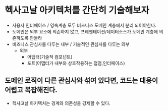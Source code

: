# 헥사고날 아키텍처를 간단히 기술해보자

- 사용자 인터페이스 / 영속계층 모두 비즈니스 도메인 계층에서 분리 되어야한다.
- 도메인은 외부 요소에 의존하지 않고, 프레젠테이션/데이터소스가 도메인 계층에 의존하도록 만들라
- 비즈니스 관심사를 다루는 내부 / 기술적인 관심사를 다루는 외부
  - 외부
    - 어댑터(기술적 컴포넌트)
    - 포트(어댑터가 내부와 상호작용하는 접점,인터페이스)
    

## 도메인 로직이 다른 관심사와 섞여 있다면, 코드는 대응이 어렵고 복잡해진다.

- 헥사고날 아키텍처는 경계와 의존성을 강제할 수 있다.
